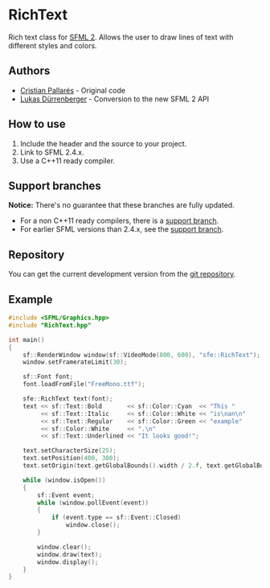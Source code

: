 ﻿# RichText

Rich text class for [SFML 2](https://github.com/SFML/SFML/). Allows the
user to draw lines of text with different styles and colors.

## Authors

* [Cristian Pallarés](https://github.com/Skyrpex/) - Original code
* [Lukas Dürrenberger](https://github.com/eXpl0it3r/) - Conversion to the new SFML 2 API

## How to use

1. Include the header and the source to your project.
2. Link to SFML 2.4.x.
3. Use a C++11 ready compiler.

## Support branches

**Notice:** There's no guarantee that these branches are fully updated.

* For a non C++11 ready compilers, there is a [support branch](https://github.com/Skyrpex/RichText/tree/support/no-c%2B%2B11).
* For earlier SFML versions than 2.4.x, see the [support branch](https://github.com/Skyrpex/RichText/tree/support/pre-sfml-2.4).

## Repository

You can get the current development version from the [git repository](https://github.com/Skyrpex/RichText).

## Example

```cpp
#include <SFML/Graphics.hpp>
#include "RichText.hpp"

int main()
{
    sf::RenderWindow window(sf::VideoMode(800, 600), "sfe::RichText");
    window.setFramerateLimit(30);

    sf::Font font;
    font.loadFromFile("FreeMono.ttf");

    sfe::RichText text(font);
    text << sf::Text::Bold       << sf::Color::Cyan  << "This "
         << sf::Text::Italic     << sf::Color::White << "is\nan\n"
         << sf::Text::Regular    << sf::Color::Green << "example"
         << sf::Color::White     << ".\n"
         << sf::Text::Underlined << "It looks good!";

    text.setCharacterSize(25);
    text.setPosition(400, 300);
    text.setOrigin(text.getGlobalBounds().width / 2.f, text.getGlobalBounds().height / 2.f);

    while (window.isOpen())
    {
        sf::Event event;
        while (window.pollEvent(event))
        {
            if (event.type == sf::Event::Closed)
                window.close();
        }

        window.clear();
        window.draw(text);
        window.display();
    }
}
```